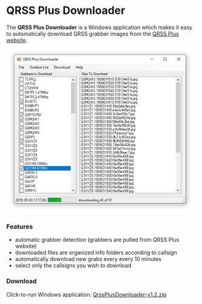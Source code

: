 # QRSS Plus Downloader
The **QRSS Plus Downloader** is a Windows application which makes it easy to automatically download QRSS grabber images from the [QRSS Plus website](http://swharden.com/qrss/plus/).

![](/doc/screenshot.jpg)

### Features
* automatic grabber detection (grabbers are pulled from QRSS Plus website)
* downloaded files are organized info folders according to callsign
* automatically download new grabs every every 10 minutes
* select only the callsigns you wish to download

### Download
Click-to-run Windows application: [QrssPlusDownloader-v1.2.zip](https://raw.githubusercontent.com/swharden/QRSSplus-Downloader/master/download/QrssPlusDownloader-v1.2.zip)
